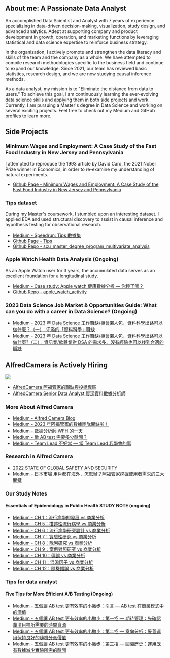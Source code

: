 ## About me: A Passionate Data Analyst

An accomplished Data Scientist and Analyst with 7 years of experience specializing in data-driven decision-making, visualization, study design, and advanced analytics. Adept at supporting company and product development in growth, operation, and marketing functions by leveraging statistical and data science expertise to reinforce business strategy.

In the organization, I actively promote and strengthen the data literacy and skills of the team and the company as a whole. We have attempted to compile research methodologies specific to the business field and continue to expand our knowledge. Since 2021, our team has reviewed basic statistics, research design, and we are now studying causal inference methods.

As a data analyst, my mission is to "Eliminate the distance from data to users." To achieve this goal, I am continuously learning the ever-evolving data science skills and applying them in both side projects and work. Currently, I am pursuing a Master's degree in Data Science and working on several exciting projects. Feel free to check out my Medium and GitHub profiles to learn more.

## Side Projects

### Minimum Wages and Employment: A Case Study of the Fast Food Industry in New Jersey and Pennsylvania

I attempted to reproduce the 1993 article by David Card, the 2021 Nobel Prize winner in Economics, in order to re-examine my understanding of natural experiments.

 - [Github Page - Minimum Wages and Employment: A Case Study of the Fast Food Industry in New Jersey and Pennsylvania](https://seimwiwa.github.io/minimum_wages_and_employment_in_nj/)
 
### Tips dataset

During my Master's coursework, I stumbled upon an interesting dataset. I applied EDA and used structural discovery to assist in causal inference and hypothesis testing for observational research.

 - [Medium - Speedrun: Tips 數據集](https://medium.com/the-whispers-of-a-data-analyst/speedrun-tips-數據集-515740298ebf)
 - [Github Page - Tips](https://seimwiwa.github.io/scu_master_degree_program_multivariate_analysis/2023_03_11_Tips.html)
 - [Github Repo - scu_master_degree_program_multivariate_analysis](https://github.com/seimwiwa/scu_master_degree_program_multivariate_analysis)

### Apple Watch Health Data Analysis (Ongoing)

As an Apple Watch user for 3 years, the accumulated data serves as an excellent foundation for a longitudinal study.

 - [Medium - Case study: Apple watch 健康數據分析 — 你睡了嗎？](https://medium.com/the-whispers-of-a-data-analyst/case-study-%E5%81%A5%E5%BA%B7%E6%95%B8%E6%93%9A%E5%88%86%E6%9E%90-%E4%BD%A0%E7%9D%A1%E4%BA%86%E5%97%8E-869e3295b6be)
 - [Github Repo - apple_watch_activity](https://github.com/seimwiwa/apple_watch_activity.git)

### 2023 Data Science Job Market & Opportunities Guide: What can you do with a career in Data Science? (Ongoing)

 - [Medium - 2023 年 Data Science 工作職缺/機會懶人包，資料科學出路可以做什麼？（一）：氾濫的「資料科學」職缺](https://medium.com/@bananish.cyk/2023-年-data-science-工作職缺-機會懶人包-資料科學出路可以做什麼-一-氾濫的-資料科學-職缺-bf3e358ef93d)
 - [Medium - 2023 年 Data Science 工作職缺/機會懶人包，資料科學出路可以做什麼?（二）：資訊業/軟體業對 DSA 的需求多、沒有經驗也可以找到合適的職缺](https://medium.com/@bananish.cyk/2023-年-data-science-工作職缺-機會懶人包-資料科學出路可以做什麼-二-資訊業-軟體業對-dsa-的需求多-沒有經驗也可以找到合適的職缺-cc8a74b17fc0)

## AlfredCamera is Actively Hiring

![](https://alfred.camera/rebranding-static/logo.svg)

 - [AlfredCamera 阿福管家的職缺與投遞專區](https://alfred.teamdoor.io/)
 - [AlfredCamera Senior Data Analyst 資深資料數據分析師](https://alfred.teamdoor.io/s/TNi9D9mu)

### More About Alfred Camera

 - [Medium - Alfred Camera Blog](https://medium.com/alfredcamera)
 - [Medium - 2023 年阿福管家的數據團隊開缺啦！](https://medium.com/alfredcamera/2023-年阿福管家的數據團隊開缺啦-e614fcea7f41)
 - [Medium - 數據分析師 WFH 的一天](https://medium.com/alfredcamera/數據分析師-wfh-的一天-79b959e43e70)
 - [Medium - 做 AB test 需要多少時間？](https://medium.com/alfredcamera/%E5%81%9A-ab-test-%E9%9C%80%E8%A6%81%E5%A4%9A%E5%B0%91%E6%99%82%E9%96%93-c401fbe00eb0)
 - [Medium - Team Lead 不好當 — 當 Team Lead 我學會的事](https://medium.com/alfredcamera/team-lead-不好當-當-team-lead-我學會的事-b9a011dd88af)

### Research in Alfred Camera

- [2022 STATE OF GLOBAL SAFETY AND SECURITY](https://alfred.camera/state-of-security/en/2022/)
- [Medium - 日本市場 用戶都在海外，怎麼辦？阿福管家挖掘使用者需求的三大關鍵](https://medium.com/alfredcamera/阿福管家-寶寶-兒童攝影機使用習慣-95f3a0f3e0d0)

### Our Study Notes

#### Essentials of Epidemiology in Public Health STUDY NOTE (ongoing)

 - [Medium - CH 1：流行病學的發展 vs 商業分析](https://medium.com/the-whispers-of-a-data-analyst/ch-1-the-approach-and-evolution-of-epidemiology-6f2e0dbbfd27)
 - [Medium - CH 5：描述性流行病學 vs 商業分析](https://medium.com/the-whispers-of-a-data-analyst/ch-5-描述性流行病學-vs-商業分析-61cdd630fcc9) 
 - [Medium - CH 6：流行病學研究設計 vs 商業分析](https://medium.com/the-whispers-of-a-data-analyst/ch-6-流行病學研究設計-vs-商業分析-c9d039187c5d)
 - [Medium - CH 7：實驗性研究 vs 商業分析](https://medium.com/the-whispers-of-a-data-analyst/ch-7-實驗性研究-vs-商業分析-634053471331)
 - [Medium - CH 8：隊列研究 vs 商業分析](https://medium.com/the-whispers-of-a-data-analyst/ch-8-隊列研究-vs-商業分析-237474dec6e9)
 - [Medium - CH 9：案例對照研究 vs 商業分析](https://medium.com/the-whispers-of-a-data-analyst/ch-9-案例對照研究-vs-商業分析-eff5a0e299ec)
 - [Medium - CH 10：偏誤 vs 商業分析](https://medium.com/the-whispers-of-a-data-analyst/ch-10-偏誤-vs-商業分析-d7ccb1f62051)
 - [Medium - CH 11：混淆因子 vs 商業分析](https://medium.com/the-whispers-of-a-data-analyst/ch-10-混淆因子-vs-商業分析-20e8f28db6e6)
 - [Medium - CH 12：隨機錯誤 vs 商業分析](https://medium.com/the-whispers-of-a-data-analyst/ch-12-隨機錯誤-vs-商業分析-1611b9ae4da8)

### Tips for data analyst

#### Five Tips for More Efficient A/B Testing (Ongoing)

 - [Medium - 五個讓 AB test 更有效率的小撇步：引言 — AB test 在商業模式中的價值](https://medium.com/@bananish.cyk/五個讓-ab-test-更有效率的小撇步-一-引言-ab-test-在商業模式中的價值-567dae001972)
 - [Medium - 五個讓 AB test 更有效率的小撇步：第一招 — 期待管理：先確認釐清目標所需要的時間資源](https://medium.com/@bananish.cyk/五個讓-ab-test-更有效率的小撇步-第一招-期待管理-先確認釐清目標所需要的時間資源-53d3bf72460e)
 - [Medium - 五個讓 AB test 更有效率的小撇步：第二招 — 意向分析：妥善運用保持良好的隨機分派價值](https://medium.com/@bananish.cyk/五個讓-ab-test-更有效率的小撇步-第二招-意向分析-妥善運用保持良好的隨機分派價值-b201a568239c)
 - [Medium - 五個讓 AB test 更有效率的小撇步：第三招 — 回溯歷史：運用既有數據減少實驗所需的時間](https://medium.com/@bananish.cyk/五個讓-ab-test-更有效率的小撇步-第三招-回溯歷史-運用既有數據減少實驗所需的時間-d2b97ceffe59)

